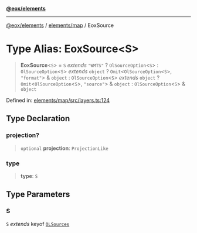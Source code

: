 [**@eox/elements**](../../../README.md)

***

[@eox/elements](../../../modules.md) / [elements/map](../README.md) / EoxSource

# Type Alias: EoxSource\<S\>

> **EoxSource**\<`S`\> = `S` *extends* `"WMTS"` ? `OlSourceOption`\<`S`\> : `OlSourceOption`\<`S`\> *extends* `object` ? `Omit`\<`OlSourceOption`\<`S`\>, `"format"`\> & `object` : `OlSourceOption`\<`S`\> *extends* `object` ? `Omit`\<`OlSourceOption`\<`S`\>, `"source"`\> & `object` : `OlSourceOption`\<`S`\> & `object`

Defined in: [elements/map/src/layers.ts:124](https://github.com/EOX-A/EOxElements/blob/c2bb4e92aa096bddddf8a8e6a886c6b8a56a516c/elements/map/src/layers.ts#L124)

## Type Declaration

### projection?

> `optional` **projection**: `ProjectionLike`

### type

> **type**: `S`

## Type Parameters

### S

`S` *extends* keyof [`OLSources`](OLSources.md)

